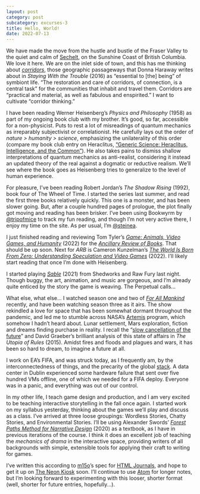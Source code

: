 ```yaml
---
layout: post
category: post
subcategory: excurses-3
title: Hello, World!
date: 2022-07-13
---
```


We have made the move from the hustle and bustle of the Fraser Valley to the quiet and calm of [Sechelt](https://en.wikipedia.org/wiki/Sechelt), on the Sunshine Coast of British Columbia. We love it here. We are on the inlet side of town, and this has me thinking about [*corridors*](https://steinea.github.io/notes/2022/06/19/compost-epistemology), those geographic passageways that Donna Haraway writes about in *Staying With the Trouble* (2016) as “essential to [the] being” of symbiont life. “The restoration and care of corridors, of connection, is a central task” for the communities that inhabit and travel them. Corridors are “practical and material, as well as fabulous and enspirited.” I want to cultivate “corridor thinking.”

I have been reading Werner Heisenberg’s *Physics and Philosophy* (1958) as part of my ongoing book club with my brother. It’s good, so far, accessible for a non-physicist. Puts to rest a lot of misreadings of quantum mechanics as irreparably subjectivist or correlationist. He carefully lays out the order of *nature > humanity > science*, emphasizing the unilaterality of this order (compare my book club entry on Heraclitus, [“Generic Science: Heraclitus, Intelligence, and the Common”](/blog/_posts/2021-03-28-generic-science.md)). He also takes pains to dismiss shallow interpretations of quantum mechanics as anti-realist, considering it instead an updated theory of the real against a dogmatic or reductive realism. We’ll see where the book goes as Heisenberg tries to generalize to the level of human experience.

For pleasure, I’ve been reading Robert Jordan’s *The Shadow Rising* (1992), book four of The Wheel of Time. I started the series last summer, and read the first three books relatively quickly. This one is a monster, and has been slower going. But, after a couple hundred pages of prologue, the plot finally got moving and reading has been brisker. I’ve been using Bookwyrm by [@tripofmice](https://friend.camp/@tripofmice) to track my fun reading, and though I’m not very active there, I enjoy my time on the site. As per usual, I’m [@steinea](https://bookwyrm.social/user/steinea).

I just finished reading and reviewing Tom Tyler’s [*Game: Animals, Video Games, and Humanity*](https://www.upress.umn.edu/book-division/books/game) (2022) for the [*Ancillary Review of Books*](https://ancillaryreviewofbooks.org/). That should be up soon. Next for *ARB* is Cameron Kunzelman’s [*The World Is Born From Zero: Understanding Speculation and Video Games*](https://www.degruyter.com/document/doi/10.1515/9783110719451/html) (2022). I’ll likely start reading that once I’m done with Heisenberg.

I started playing [*Sable*](https://www.shed-works.co.uk/sable) (2021) from Shedworks and Raw Fury last night. Though buggy, the art, animation, and music are gorgeous, and I’m already quite enticed by the story the game is weaving. The Perpetual calls...

What else, what else... I watched season one and two of [*For All Mankind*](https://tv.apple.com/us/show/for-all-mankind/umc.cmc.6wsi780sz5tdbqcf11k76mkp7) recently, and have been watching season three as it airs. The show rekindled a love for space that has been somewhat dormant throughout the pandemic, and led me to stumble across NASA’s [Artemis](https://www.nasa.gov/specials/artemis/) program, which somehow I hadn’t heard about. Lunar settlement, Mars exploration, fiction and dreams finding purchase in reality. I recall the “[slow cancellation of the future](http://epiloguemag.com/2020/08/the-future-is-cancelled/)” and David Graeber’s brilliant analysis of this state of affairs in *The Utopia of Rules* (2015). Amidst fires and floods and plagues and wars, it has been so hard to dream, to imagine a future at all.

I work on EA’s FIFA, and was struck today, as I frequently am, by the interconnectedness of things, and the precarity of the global [stack](https://mitpress.mit.edu/books/stack). A data center in Dublin experienced some hardware failure that sent over five hundred VMs offline, one of which we needed for a FIFA deploy. Everyone was in a panic, and everything was out of our control.

In my other life, I teach game design and production, and I am very excited to be teaching interactive storytelling in the fall once again. I started work on my syllabus yesterday, thinking about the games we’ll play and discuss as a class. I’ve arrived at three loose groupings: Wordless Stories, Chatty Stories, and Environmental Stories. I’ll be using Alexander Swords’ [*Forest Paths Method for Narrative Design*](https://swordsnarrative.itch.io/forest-paths-method-for-narrative-design) (2020) as a textbook, as I have in previous iterations of the course. I think it does an excellent job of teaching the *mechanics of drama* in the interactive space, providing writers of all backgrounds with simple, extensible tools for applying their craft to writing for games.

I’ve written this according to [m15o](https://m15o.ichi.city/site/about.html)’s spec for [HTML Journals](https://journal.miso.town/), and hope to get it up on [The Neon Kiosk](https://kiosk.nightfall.city/) soon. I’ll continue to use [Atom]() for longer notes, but I’m looking forward to experimenting with this looser, shorter format (well, shorter for future entries, hopefully...).
